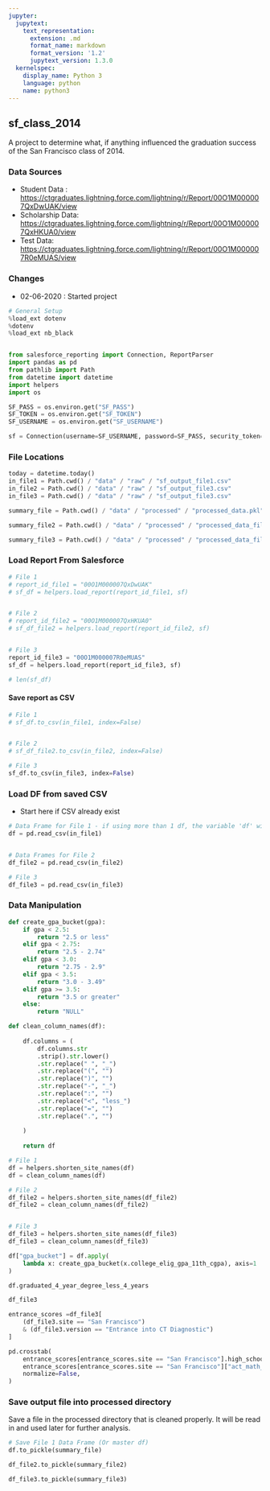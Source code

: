 ```yaml
---
jupyter:
  jupytext:
    text_representation:
      extension: .md
      format_name: markdown
      format_version: '1.2'
      jupytext_version: 1.3.0
  kernelspec:
    display_name: Python 3
    language: python
    name: python3
---
```


## sf_class_2014

A project to determine what, if anything influenced the graduation success of the San Francisco class of 2014.

### Data Sources
- Student Data : https://ctgraduates.lightning.force.com/lightning/r/Report/00O1M000007QxDwUAK/view
- Scholarship Data:  https://ctgraduates.lightning.force.com/lightning/r/Report/00O1M000007QxHKUA0/view
- Test Data:  https://ctgraduates.lightning.force.com/lightning/r/Report/00O1M000007R0eMUAS/view

### Changes
- 02-06-2020 : Started project

```python
# General Setup
%load_ext dotenv
%dotenv
%load_ext nb_black


from salesforce_reporting import Connection, ReportParser
import pandas as pd
from pathlib import Path
from datetime import datetime
import helpers
import os

SF_PASS = os.environ.get("SF_PASS")
SF_TOKEN = os.environ.get("SF_TOKEN")
SF_USERNAME = os.environ.get("SF_USERNAME")

sf = Connection(username=SF_USERNAME, password=SF_PASS, security_token=SF_TOKEN)
```

### File Locations

```python
today = datetime.today()
in_file1 = Path.cwd() / "data" / "raw" / "sf_output_file1.csv"
in_file2 = Path.cwd() / "data" / "raw" / "sf_output_file3.csv"
in_file3 = Path.cwd() / "data" / "raw" / "sf_output_file3.csv"

summary_file = Path.cwd() / "data" / "processed" / "processed_data.pkl"

summary_file2 = Path.cwd() / "data" / "processed" / "processed_data_file2.pkl"

summary_file3 = Path.cwd() / "data" / "processed" / "processed_data_file3.pkl"
```

### Load Report From Salesforce

```python
# File 1
# report_id_file1 = "00O1M000007QxDwUAK"
# sf_df = helpers.load_report(report_id_file1, sf)


# File 2
# report_id_file2 = "00O1M000007QxHKUA0"
# sf_df_file2 = helpers.load_report(report_id_file2, sf)


# File 3
report_id_file3 = "00O1M000007R0eMUAS"
sf_df = helpers.load_report(report_id_file3, sf)
```

```python
# len(sf_df)
```

#### Save report as CSV

```python
# File 1
# sf_df.to_csv(in_file1, index=False)


# File 2
# sf_df_file2.to_csv(in_file2, index=False)

# File 3 
sf_df.to_csv(in_file3, index=False)

```

### Load DF from saved CSV
* Start here if CSV already exist 

```python
# Data Frame for File 1 - if using more than 1 df, the variable 'df' will refer to file 1
df = pd.read_csv(in_file1)


# Data Frames for File 2
df_file2 = pd.read_csv(in_file2)

# File 3
df_file3 = pd.read_csv(in_file3)
```

### Data Manipulation

```python
def create_gpa_bucket(gpa):
    if gpa < 2.5:
        return "2.5 or less"
    elif gpa < 2.75:
        return "2.5 - 2.74"
    elif gpa < 3.0:
        return "2.75 - 2.9"
    elif gpa < 3.5:
        return "3.0 - 3.49"
    elif gpa >= 3.5:
        return "3.5 or greater"
    else:
        return "NULL"
```

```python
def clean_column_names(df):
    
    df.columns = (
        df.columns.str
        .strip().str.lower()
        .str.replace(" ", "_")
        .str.replace("(", "")
        .str.replace(")", "")
        .str.replace("-", "_")
        .str.replace(":", "")
        .str.replace("<", "less_")
        .str.replace("=", "")
        .str.replace(".", "")
        
    )
    
    return df

```

```python
# File 1
df = helpers.shorten_site_names(df)
df = clean_column_names(df)

# File 2
df_file2 = helpers.shorten_site_names(df_file2)
df_file2 = clean_column_names(df_file2)


# File 3
df_file3 = helpers.shorten_site_names(df_file3)
df_file3 = clean_column_names(df_file3)
```

```python
df["gpa_bucket"] = df.apply(
    lambda x: create_gpa_bucket(x.college_elig_gpa_11th_cgpa), axis=1
)
```

```python
df.graduated_4_year_degree_less_4_years
```

```python
df_file3
```

```python
entrance_scores =df_file3[
    (df_file3.site == "San Francisco")
    & (df_file3.version == "Entrance into CT Diagnostic")
]

```

```python
pd.crosstab(
    entrance_scores[entrance_scores.site == "San Francisco"].high_school_class,
    entrance_scores[entrance_scores.site == "San Francisco"]["act_math_readiness"],
    normalize=False,
)
```

### Save output file into processed directory

Save a file in the processed directory that is cleaned properly. It will be read in and used later for further analysis.

```python
# Save File 1 Data Frame (Or master df)
df.to_pickle(summary_file)

df_file2.to_pickle(summary_file2)

df_file3.to_pickle(summary_file3)
```

```python

```

